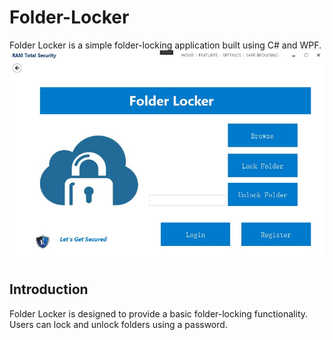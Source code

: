 # Folder-Locker
Folder Locker is a simple folder-locking application built using C# and WPF.
![Screenshot 1](Folder_Locker.png)
## Introduction

Folder Locker is designed to provide a basic folder-locking functionality. Users can lock and unlock folders using a password.
